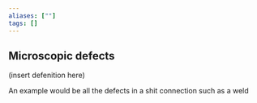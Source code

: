 ```yaml
---
aliases: [""]
tags: []
---
```


## Microscopic defects

(insert defenition here)

An example would be all the defects in a shit connection such as a weld
